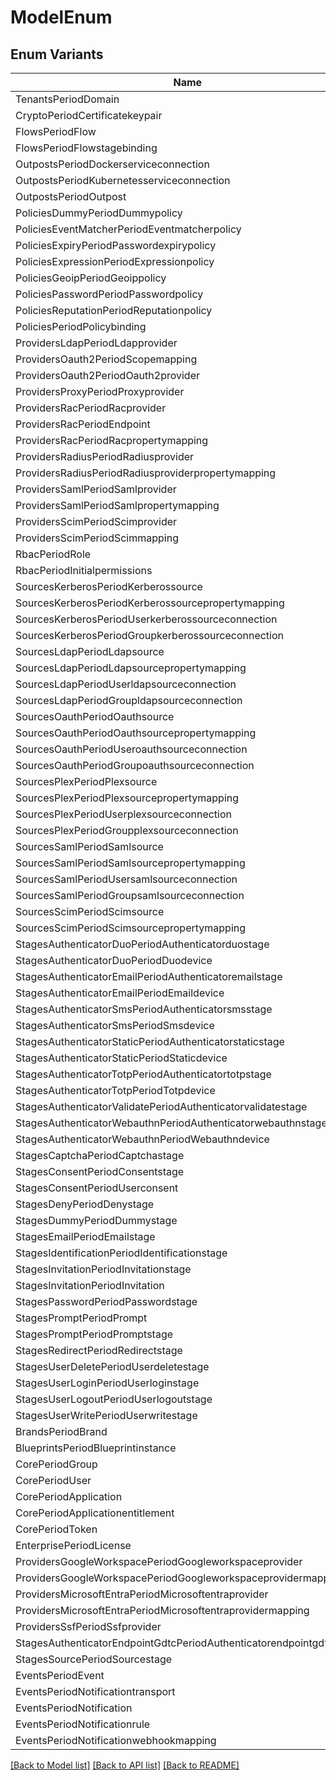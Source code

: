 # ModelEnum

## Enum Variants

| Name | Value |
|---- | -----|
| TenantsPeriodDomain | authentik_tenants.domain |
| CryptoPeriodCertificatekeypair | authentik_crypto.certificatekeypair |
| FlowsPeriodFlow | authentik_flows.flow |
| FlowsPeriodFlowstagebinding | authentik_flows.flowstagebinding |
| OutpostsPeriodDockerserviceconnection | authentik_outposts.dockerserviceconnection |
| OutpostsPeriodKubernetesserviceconnection | authentik_outposts.kubernetesserviceconnection |
| OutpostsPeriodOutpost | authentik_outposts.outpost |
| PoliciesDummyPeriodDummypolicy | authentik_policies_dummy.dummypolicy |
| PoliciesEventMatcherPeriodEventmatcherpolicy | authentik_policies_event_matcher.eventmatcherpolicy |
| PoliciesExpiryPeriodPasswordexpirypolicy | authentik_policies_expiry.passwordexpirypolicy |
| PoliciesExpressionPeriodExpressionpolicy | authentik_policies_expression.expressionpolicy |
| PoliciesGeoipPeriodGeoippolicy | authentik_policies_geoip.geoippolicy |
| PoliciesPasswordPeriodPasswordpolicy | authentik_policies_password.passwordpolicy |
| PoliciesReputationPeriodReputationpolicy | authentik_policies_reputation.reputationpolicy |
| PoliciesPeriodPolicybinding | authentik_policies.policybinding |
| ProvidersLdapPeriodLdapprovider | authentik_providers_ldap.ldapprovider |
| ProvidersOauth2PeriodScopemapping | authentik_providers_oauth2.scopemapping |
| ProvidersOauth2PeriodOauth2provider | authentik_providers_oauth2.oauth2provider |
| ProvidersProxyPeriodProxyprovider | authentik_providers_proxy.proxyprovider |
| ProvidersRacPeriodRacprovider | authentik_providers_rac.racprovider |
| ProvidersRacPeriodEndpoint | authentik_providers_rac.endpoint |
| ProvidersRacPeriodRacpropertymapping | authentik_providers_rac.racpropertymapping |
| ProvidersRadiusPeriodRadiusprovider | authentik_providers_radius.radiusprovider |
| ProvidersRadiusPeriodRadiusproviderpropertymapping | authentik_providers_radius.radiusproviderpropertymapping |
| ProvidersSamlPeriodSamlprovider | authentik_providers_saml.samlprovider |
| ProvidersSamlPeriodSamlpropertymapping | authentik_providers_saml.samlpropertymapping |
| ProvidersScimPeriodScimprovider | authentik_providers_scim.scimprovider |
| ProvidersScimPeriodScimmapping | authentik_providers_scim.scimmapping |
| RbacPeriodRole | authentik_rbac.role |
| RbacPeriodInitialpermissions | authentik_rbac.initialpermissions |
| SourcesKerberosPeriodKerberossource | authentik_sources_kerberos.kerberossource |
| SourcesKerberosPeriodKerberossourcepropertymapping | authentik_sources_kerberos.kerberossourcepropertymapping |
| SourcesKerberosPeriodUserkerberossourceconnection | authentik_sources_kerberos.userkerberossourceconnection |
| SourcesKerberosPeriodGroupkerberossourceconnection | authentik_sources_kerberos.groupkerberossourceconnection |
| SourcesLdapPeriodLdapsource | authentik_sources_ldap.ldapsource |
| SourcesLdapPeriodLdapsourcepropertymapping | authentik_sources_ldap.ldapsourcepropertymapping |
| SourcesLdapPeriodUserldapsourceconnection | authentik_sources_ldap.userldapsourceconnection |
| SourcesLdapPeriodGroupldapsourceconnection | authentik_sources_ldap.groupldapsourceconnection |
| SourcesOauthPeriodOauthsource | authentik_sources_oauth.oauthsource |
| SourcesOauthPeriodOauthsourcepropertymapping | authentik_sources_oauth.oauthsourcepropertymapping |
| SourcesOauthPeriodUseroauthsourceconnection | authentik_sources_oauth.useroauthsourceconnection |
| SourcesOauthPeriodGroupoauthsourceconnection | authentik_sources_oauth.groupoauthsourceconnection |
| SourcesPlexPeriodPlexsource | authentik_sources_plex.plexsource |
| SourcesPlexPeriodPlexsourcepropertymapping | authentik_sources_plex.plexsourcepropertymapping |
| SourcesPlexPeriodUserplexsourceconnection | authentik_sources_plex.userplexsourceconnection |
| SourcesPlexPeriodGroupplexsourceconnection | authentik_sources_plex.groupplexsourceconnection |
| SourcesSamlPeriodSamlsource | authentik_sources_saml.samlsource |
| SourcesSamlPeriodSamlsourcepropertymapping | authentik_sources_saml.samlsourcepropertymapping |
| SourcesSamlPeriodUsersamlsourceconnection | authentik_sources_saml.usersamlsourceconnection |
| SourcesSamlPeriodGroupsamlsourceconnection | authentik_sources_saml.groupsamlsourceconnection |
| SourcesScimPeriodScimsource | authentik_sources_scim.scimsource |
| SourcesScimPeriodScimsourcepropertymapping | authentik_sources_scim.scimsourcepropertymapping |
| StagesAuthenticatorDuoPeriodAuthenticatorduostage | authentik_stages_authenticator_duo.authenticatorduostage |
| StagesAuthenticatorDuoPeriodDuodevice | authentik_stages_authenticator_duo.duodevice |
| StagesAuthenticatorEmailPeriodAuthenticatoremailstage | authentik_stages_authenticator_email.authenticatoremailstage |
| StagesAuthenticatorEmailPeriodEmaildevice | authentik_stages_authenticator_email.emaildevice |
| StagesAuthenticatorSmsPeriodAuthenticatorsmsstage | authentik_stages_authenticator_sms.authenticatorsmsstage |
| StagesAuthenticatorSmsPeriodSmsdevice | authentik_stages_authenticator_sms.smsdevice |
| StagesAuthenticatorStaticPeriodAuthenticatorstaticstage | authentik_stages_authenticator_static.authenticatorstaticstage |
| StagesAuthenticatorStaticPeriodStaticdevice | authentik_stages_authenticator_static.staticdevice |
| StagesAuthenticatorTotpPeriodAuthenticatortotpstage | authentik_stages_authenticator_totp.authenticatortotpstage |
| StagesAuthenticatorTotpPeriodTotpdevice | authentik_stages_authenticator_totp.totpdevice |
| StagesAuthenticatorValidatePeriodAuthenticatorvalidatestage | authentik_stages_authenticator_validate.authenticatorvalidatestage |
| StagesAuthenticatorWebauthnPeriodAuthenticatorwebauthnstage | authentik_stages_authenticator_webauthn.authenticatorwebauthnstage |
| StagesAuthenticatorWebauthnPeriodWebauthndevice | authentik_stages_authenticator_webauthn.webauthndevice |
| StagesCaptchaPeriodCaptchastage | authentik_stages_captcha.captchastage |
| StagesConsentPeriodConsentstage | authentik_stages_consent.consentstage |
| StagesConsentPeriodUserconsent | authentik_stages_consent.userconsent |
| StagesDenyPeriodDenystage | authentik_stages_deny.denystage |
| StagesDummyPeriodDummystage | authentik_stages_dummy.dummystage |
| StagesEmailPeriodEmailstage | authentik_stages_email.emailstage |
| StagesIdentificationPeriodIdentificationstage | authentik_stages_identification.identificationstage |
| StagesInvitationPeriodInvitationstage | authentik_stages_invitation.invitationstage |
| StagesInvitationPeriodInvitation | authentik_stages_invitation.invitation |
| StagesPasswordPeriodPasswordstage | authentik_stages_password.passwordstage |
| StagesPromptPeriodPrompt | authentik_stages_prompt.prompt |
| StagesPromptPeriodPromptstage | authentik_stages_prompt.promptstage |
| StagesRedirectPeriodRedirectstage | authentik_stages_redirect.redirectstage |
| StagesUserDeletePeriodUserdeletestage | authentik_stages_user_delete.userdeletestage |
| StagesUserLoginPeriodUserloginstage | authentik_stages_user_login.userloginstage |
| StagesUserLogoutPeriodUserlogoutstage | authentik_stages_user_logout.userlogoutstage |
| StagesUserWritePeriodUserwritestage | authentik_stages_user_write.userwritestage |
| BrandsPeriodBrand | authentik_brands.brand |
| BlueprintsPeriodBlueprintinstance | authentik_blueprints.blueprintinstance |
| CorePeriodGroup | authentik_core.group |
| CorePeriodUser | authentik_core.user |
| CorePeriodApplication | authentik_core.application |
| CorePeriodApplicationentitlement | authentik_core.applicationentitlement |
| CorePeriodToken | authentik_core.token |
| EnterprisePeriodLicense | authentik_enterprise.license |
| ProvidersGoogleWorkspacePeriodGoogleworkspaceprovider | authentik_providers_google_workspace.googleworkspaceprovider |
| ProvidersGoogleWorkspacePeriodGoogleworkspaceprovidermapping | authentik_providers_google_workspace.googleworkspaceprovidermapping |
| ProvidersMicrosoftEntraPeriodMicrosoftentraprovider | authentik_providers_microsoft_entra.microsoftentraprovider |
| ProvidersMicrosoftEntraPeriodMicrosoftentraprovidermapping | authentik_providers_microsoft_entra.microsoftentraprovidermapping |
| ProvidersSsfPeriodSsfprovider | authentik_providers_ssf.ssfprovider |
| StagesAuthenticatorEndpointGdtcPeriodAuthenticatorendpointgdtcstage | authentik_stages_authenticator_endpoint_gdtc.authenticatorendpointgdtcstage |
| StagesSourcePeriodSourcestage | authentik_stages_source.sourcestage |
| EventsPeriodEvent | authentik_events.event |
| EventsPeriodNotificationtransport | authentik_events.notificationtransport |
| EventsPeriodNotification | authentik_events.notification |
| EventsPeriodNotificationrule | authentik_events.notificationrule |
| EventsPeriodNotificationwebhookmapping | authentik_events.notificationwebhookmapping |


[[Back to Model list]](../README.md#documentation-for-models) [[Back to API list]](../README.md#documentation-for-api-endpoints) [[Back to README]](../README.md)


